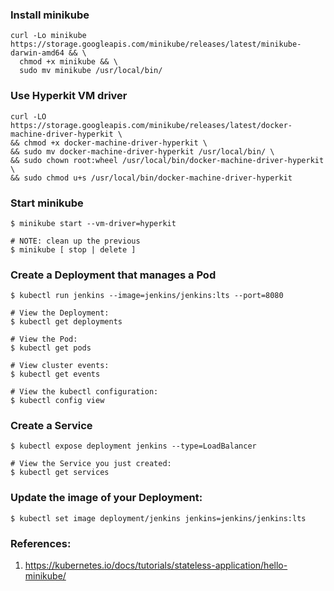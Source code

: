 
### Install minikube
```
curl -Lo minikube https://storage.googleapis.com/minikube/releases/latest/minikube-darwin-amd64 && \
  chmod +x minikube && \
  sudo mv minikube /usr/local/bin/
```

### Use Hyperkit VM driver
```
curl -LO https://storage.googleapis.com/minikube/releases/latest/docker-machine-driver-hyperkit \
&& chmod +x docker-machine-driver-hyperkit \
&& sudo mv docker-machine-driver-hyperkit /usr/local/bin/ \
&& sudo chown root:wheel /usr/local/bin/docker-machine-driver-hyperkit \
&& sudo chmod u+s /usr/local/bin/docker-machine-driver-hyperkit
```

### Start minikube
```
$ minikube start --vm-driver=hyperkit

# NOTE: clean up the previous
$ minikube [ stop | delete ]
```

### Create a Deployment that manages a Pod
```
$ kubectl run jenkins --image=jenkins/jenkins:lts --port=8080

# View the Deployment:
$ kubectl get deployments

# View the Pod:
$ kubectl get pods

# View cluster events:
$ kubectl get events

# View the kubectl configuration:
$ kubectl config view
```

### Create a Service
```
$ kubectl expose deployment jenkins --type=LoadBalancer

# View the Service you just created:
$ kubectl get services
```

### Update the image of your Deployment:
```
$ kubectl set image deployment/jenkins jenkins=jenkins/jenkins:lts
```


### References:
1. https://kubernetes.io/docs/tutorials/stateless-application/hello-minikube/